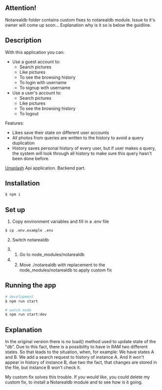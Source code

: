## Attention!

Notarealdb folder contains custom fixes to notarealdb module. Issue to it's owner will come up soon... 
Explanation why is it so is below the guidline.

## Description

With this application you can:
* Use a guest account to:
    * Search pictures
    * Like pictures
    * To see the browsing history
    * To login with username
    * To signup with username
* Use a user's account to:
    * Search pictures
    * Like pictures
    * To see the browsing history
    * To logout

Features:
* Likes save their state on different user accounts
* All photos from queries are written to the history to avoid a query duplication
* History saves personal history of every user, but if user makes a query, the system will look through all history to make sure this query hasn't been done before.

[Unsplash](https://unsplash.com/) Api application. Backend part.

## Installation

```bash
$ npm i
```

## Set up
1. Copy environment variables and fill in a .env file

```bash
$ cp .env.example .env
```

2. Switch notarealdb

2. 1. Go to node_modules/notarealdb
2. 2. Move ./notarealdb with replacement to the node_modules/notarealdb to apply custom fix

## Running the app

```bash
# development
$ npm run start

# watch mode
$ npm run start:dev
```

## Explanation

In the original version there is no load() method used to update state of the "db". 
Due to this fact, there is a possibility to have in RAM two different states.
So that leads to the situation, when, for example:
We have states A and B.
We add a search request to history of instance A.
And It won't appear in history of instance B, due two the fact, that changes are
stored in the file, but instance B won't check it.

My custom fix solves this trouble.
If you would like, you could delete my custom fix, to install a Notarealdb module and to see how is it going. 